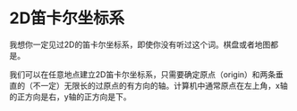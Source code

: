 # 2D笛卡尔坐标系

我想你一定见过2D的笛卡尔坐标系，即使你没有听过这个词。棋盘或者地图都是。  

我们可以在任意地点建立2D笛卡尔坐标系，只需要确定原点（origin）和两条垂直的（不一定）无限长的过原点的有方向的轴。计算机中通常原点在左上角，x轴的正方向是右，y轴的正方向是下。